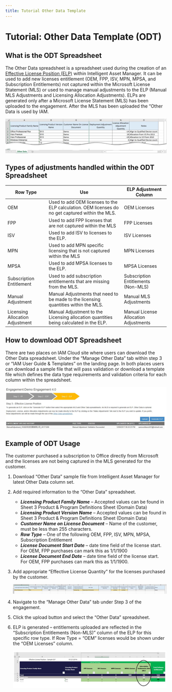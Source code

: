 ```yaml
---
title: Tutorial Other Data Template
---
```

# Tutorial: Other Data Template (ODT)

## What is the ODT Spreadsheet

The Other Data spreadsheet is a spreadsheet used during the creation of an [Effective License Position (ELP)](ELP.md) within Intelligent Asset Manager. It can be used to add new licenses entitlement (OEM, FPP, ISV, MPN, MPSA, and Subscription Entitlements) not captured within the Microsoft License Statement (MLS) or used to manage manual adjustments to the ELP (Manual MLS Adjustments and Licensing Allocation Adjustments). ELPs are generated only after a Microsoft License Statement (MLS) has been uploaded to the engagement. After the MLS has been uploaded the “Other Data is used by IAM.

![Other Data Spreadsheet for Licensing Adjustment](media/Other-Data-Spreadsheet.jpg)

## Types of adjustments handled within the ODT Spreadsheet

| Row Type                        | Use                                                                                                                                                                                       | ELP Adjustment Column                 |
|---------------------------------|-------------------------------------------------------------------------------------------------------------------------------------------------------------------------------------------|---------------------------------------|
| OEM                             | Used to add OEM licenses to the ELP calculation. OEM licenses do no get captured within the MLS.                                                                                          | OEM Licenses                          |
| FPP                             | Used to add FPP licenses that are not captured within the MLS                                                                                                                             | FPP Licenses                          |
| ISV                             | Used to add ISV to licenses to the ELP.                                                                                                                                                   | ISV Licenses                          |
| MPN                             | Used to add MPN specific licensing that is not captured within the MLS                                                                                                                    | MPN Licenses                          |
| MPSA                            | Used to add MPSA licenses to the ELP.                                                                                                                                                     | MPSA Licenses                         |
| Subscription Entitlement        | Used to add subscription entitlements that are missing from the MLS.                                                                                                                      | Subscription Entitlements (Non-MLS)   |
| Manual Adjustment               | Manual Adjustments that need to be made to the licensing quantities within the MLS.                                                                                                       | Manual MLS Adjustments                |
| Licensing Allocation Adjustment | Manual Adjustment to the Licensing allocation quantities being calculated in the ELP.                                                                                                     | Manual License Allocation Adjustments |

## How to download ODT Spreadsheet 

There are two places on IAM Cloud site where users can download the Other Data spreadsheet. Under the “Manage Other Data” tab within step 3 or “IAM User Guide & Templates” on the landing page. In both places users can download a sample file that will pass validation or download a template file which defines the data type requirements and validation criteria for each
column within the spreadsheet.

![Download Other Data Spreadsheet Location](media/Download-Other-Data-Spreadsheet-Location.jpg)


## Example of ODT Usage
The customer purchased a subscription to Office directly from Microsoft and the licenses are not being captured in the MLS generated for the customer.

1. Download “Other Data” sample file from Intelligent Asset Manager for latest Other Data column set.
1. Add required information to the “Other Data” spreadsheet.

   - ***Licensing Product Family Name*** – Accepted values can be found in Sheet 3 Product & Program Definitions Sheet (Domain Data)
   - ***Licensing Product Version Name*** – Accepted values can be found in Sheet 3 Product & Program Definitions Sheet (Domain Data)
   - ***Customer Name on License Document*** – Name of the customer, must be less than 255 characters.
   - ***Row Type*** – One of the following OEM, FPP, ISV, MPN, MPSA, Subscription Entitlement
   - ***License Document Start Date*** – date time field of the license start. For OEM, FPP purchases can mark this as 1/1/1900
   - ***License Document End Date*** – date time field of the license start. For OEM, FPP purchases can mark this as 1/1/1900.

1. Add appropriate “Effective License Quantity” for the licenses purchased by the customer.

   ![Effective License Quantity Adjustment](media/Effective-License-Quantity.jpg)

1. Navigate to the “Manage Other Data” tab under Step 3 of the engagement.
1. Click the upload button and select the “Other Data” spreadsheet.
1. ELP is generated – entitlements uploaded are reflected in the “Subscription Entitlements (Non-MLS)” column of the ELP for this specific row type. If Row Type = “OEM” licenses would be shown under the “OEM Licenses” column.

    ![Subscription Entitlements ELP IAM Cloud](media/Subscription-Entitlements.jpg)

